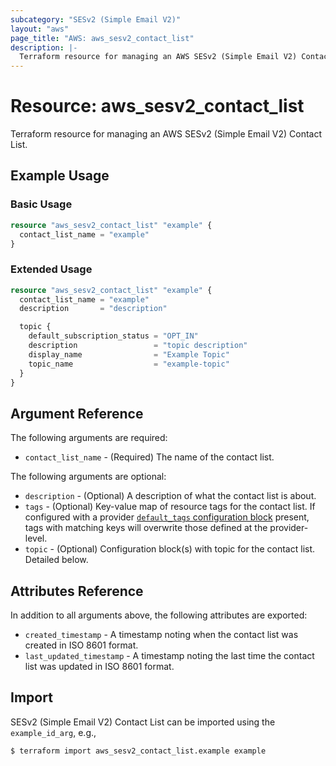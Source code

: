 ```yaml
---
subcategory: "SESv2 (Simple Email V2)"
layout: "aws"
page_title: "AWS: aws_sesv2_contact_list"
description: |-
  Terraform resource for managing an AWS SESv2 (Simple Email V2) Contact List.
---
```


# Resource: aws_sesv2_contact_list

Terraform resource for managing an AWS SESv2 (Simple Email V2) Contact List.

## Example Usage

### Basic Usage

```terraform
resource "aws_sesv2_contact_list" "example" {
  contact_list_name = "example"
}
```

### Extended Usage

```terraform
resource "aws_sesv2_contact_list" "example" {
  contact_list_name = "example"
  description       = "description"

  topic {
    default_subscription_status = "OPT_IN"
    description                 = "topic description"
    display_name                = "Example Topic"
    topic_name                  = "example-topic"
  }
}
```

## Argument Reference

The following arguments are required:

* `contact_list_name` - (Required) The name of the contact list.

The following arguments are optional:

* `description` - (Optional) A description of what the contact list is about.
* `tags` - (Optional) Key-value map of resource tags for the contact list. If configured with a provider [`default_tags` configuration block](https://registry.terraform.io/providers/hashicorp/aws/latest/docs#default_tags-configuration-block) present, tags with matching keys will overwrite those defined at the provider-level.
* `topic` - (Optional) Configuration block(s) with topic for the contact list. Detailed below.

## Attributes Reference

In addition to all arguments above, the following attributes are exported:

* `created_timestamp` - A timestamp noting when the contact list was created in ISO 8601 format.
* `last_updated_timestamp` - A timestamp noting the last time the contact list was updated in ISO 8601 format.

## Import

SESv2 (Simple Email V2) Contact List can be imported using the `example_id_arg`, e.g.,

```
$ terraform import aws_sesv2_contact_list.example example
```
